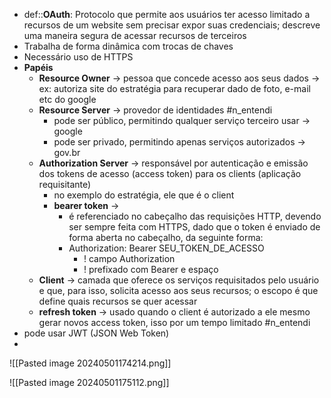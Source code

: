 * def::**OAuth**: Protocolo que permite aos usuários ter acesso limitado a recursos de um website sem precisar expor suas credenciais; descreve uma maneira segura de acessar recursos de terceiros
* Trabalha de forma dinâmica com trocas de chaves
* Necessário uso de HTTPS
* **Papéis**
	* **Resource Owner** -> pessoa que concede acesso aos seus dados -> ex: autoriza site do estratégia para recuperar dado de foto, e-mail etc do google
	* **Resource Server** -> provedor de identidades #n_entendi 
		* pode ser público, permitindo qualquer serviço terceiro usar -> google
		* pode ser privado, permitindo apenas serviços autorizados -> gov.br
	* **Authorization Server** -> responsável por autenticação e emissão dos tokens de acesso (access token) para os clients (aplicação requisitante)
		* no exemplo do estratégia, ele que é o client
		* **bearer token** -> 
			* é referenciado no cabeçalho das requisições HTTP, devendo ser sempre feita com HTTPS, dado que o token é enviado de forma aberta no cabeçalho, da seguinte forma:
			* Authorization: Bearer SEU_TOKEN_DE_ACESSO
				* ! campo Authorization
				* ! prefixado com Bearer e espaço
	* **Client** -> camada que oferece os serviços requisitados pelo usuário e que, para isso, solicita acesso aos seus recursos; o escopo é que define quais recursos se quer acessar
	* **refresh token** -> usado quando o client é autorizado a ele mesmo gerar novos access token, isso por um tempo limitado #n_entendi 
* pode usar JWT (JSON Web Token)
* 





![[Pasted image 20240501174214.png]]

![[Pasted image 20240501175112.png]]